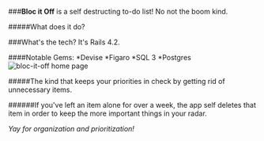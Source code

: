 ###**Bloc it Off** is a self destructing to-do list! No not the boom kind.

#####What does it do?

###What's the tech?
It's Rails 4.2.

####Notable Gems:
*Devise
*Figaro
*SQL 3
*Postgres
![bloc-it-off home page](https://cloud.githubusercontent.com/assets/11822242/10264323/c8d64446-69bc-11e5-8c14-edc3f3d819a8.jpg)


#####The kind that keeps your priorities in check by getting rid of unnecessary items.

>
######If you've left an item alone for over a week, the app self deletes that item in order to keep the more important things in your radar.
>
_Yay for organization and prioritization!_
>
>
>
>

